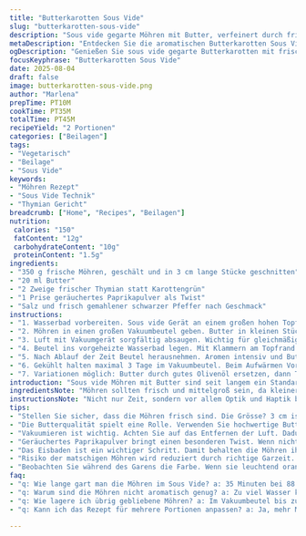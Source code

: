 ```yaml
---
title: "Butterkarotten Sous Vide"
slug: "butterkarotten-sous-vide"
description: "Sous vide gegarte Möhren mit Butter, verfeinert durch frische Thymianzweige statt Karottengrün und ergänzt durch eine Prise geräuchertes Paprikapulver. Garen bei 88 °C für 35 Minuten. Luft sorgsam entfernen, damit Butter und Gewürze intensiv einziehen. Nach dem Garen entweder direkt servieren, kurz anbraten zum Karamellisieren oder für Grillfans vorbereitet kaltstellen, um später knusprige Röstnoten zu erzielen. Zucker in den Karotten verwandelt sich während Garzeit, butterige Aromen verbinden sich gut mit Rauchpaprika. Salzen vor dem Garen, Pfeffer frisch gemahlen. Variation: Statt Butter Olivenöl nehmen für mediterrane Note. Mit Knoblauchchips überbacken möglich."
metaDescription: "Entdecken Sie die aromatischen Butterkarotten Sous Vide, perfekt gegart mit frischem Thymian und geräuchertem Paprikapulver."
ogDescription: "Genießen Sie sous vide gegarte Butterkarotten mit frischem Thymian und rauchigem Paprikapulver für ein unvergleichliches Aroma."
focusKeyphrase: "Butterkarotten Sous Vide"
date: 2025-08-04
draft: false
image: butterkarotten-sous-vide.png
author: "Marlena"
prepTime: PT10M
cookTime: PT35M
totalTime: PT45M
recipeYield: "2 Portionen"
categories: ["Beilagen"]
tags:
- "Vegetarisch"
- "Beilage"
- "Sous Vide"
keywords:
- "Möhren Rezept"
- "Sous Vide Technik"
- "Thymian Gericht"
breadcrumb: ["Home", "Recipes", "Beilagen"]
nutrition: 
 calories: "150"
 fatContent: "12g"
 carbohydrateContent: "10g"
 proteinContent: "1.5g"
ingredients:
- "350 g frische Möhren, geschält und in 3 cm lange Stücke geschnitten"
- "20 ml Butter"
- "2 Zweige frischer Thymian statt Karottengrün"
- "1 Prise geräuchertes Paprikapulver als Twist"
- "Salz und frisch gemahlener schwarzer Pfeffer nach Geschmack"
instructions:
- "1. Wasserbad vorbereiten. Sous vide Gerät an einem großen hohen Topf befestigen. Wasser hinzufügen bis Minimum-Maximum Markierung. Temperatur auf exakt 88 °C stellen;  dafür habe ich jahrelang mit 90 °C experimentiert, liegt an persönlichem Geschmack. Bei 88 °C bleiben die Möhren bissfest und zart."
- "2. Möhren in einen großen Vakuumbeutel geben. Butter in kleinen Stücken darauf verteilen. Die Thymianzweige zwischen die Möhren stecken. Mit Salz, Pfeffer und der Prise geräuchertem Paprikapulver bestreuen. Alle Zutaten vermischen, bevor Luft entfernt wird."
- "3. Luft mit Vakuumgerät sorgfältig absaugen. Wichtig für gleichmäßiges Garen und Aromenaufnahme. Wenn kein Gerät vorhanden, mit Wasserverdrängungsmethode ein großer Gefrierbeutel nutzen: langsam ins Wasser tauchen, Luft rausdrücken und verschließen."
- "4. Beutel ins vorgeheizte Wasserbad legen. Mit Klammern am Topfrand fixieren, damit die Möhren nicht aufsteigen und sich nicht zwischen Deckel und Gerät verkeilen. Garzeit 35 Minuten einhalten, aber mehr auf Farbe, Konsistenz verlassen: Möhren sollten zart sein und dennoch Biss zeigen."
- "5. Nach Ablauf der Zeit Beutel herausnehmen. Aromen intensiv und Butter geschmolzen, Möhren glänzend. Hier kann gewählt werden: direkt servieren oder kurz in Pfanne schwenken, um Butter und geräucherte Paprika leicht zu karamellisieren. Alternativ für Grillfans: Abkühlen durch Eisbaden – dadurch Garpunkte konservieren."
- "6. Gekühlt halten maximal 3 Tage im Vakuumbeutel. Beim Aufwärmen Vorsicht, nicht zu lange um matschige Karotten zu vermeiden. Pfanne oder Grill kurz vor der Zeit auf höchster Stufe vorheizen. So entsteht außen knusprige Textur, innen cremig-zart."
- "7. Variationen möglich: Butter durch gutes Olivenöl ersetzen, dann Thymian durch Rosmarin tauschen für mediterranen Geschmack. Für intensivere Schärfe ein Kräuter-Chiliöl kurz dazugeben. Alternativ sorgen zerstoßene Koriandersamen für frischen Twist. Kombinieren nach Laune und Erfahrung."
introduction: "Sous vide Möhren mit Butter sind seit langem ein Standard bei mir. Aber in den letzten Jahren habe ich einiges gelernt: Die Temperatur leicht zu senken hilft, um kein matschiges Ergebnis zu bekommen. Das Salz vor dem Garprozess aufnehmen lassen macht die Karotten saftiger. Die Zugabe von Thymian statt Karottengrün bringt Frische und einen anderen Aromenkomplex – nicht jedem bekannt, aber sehr effektiv. Das geräucherte Paprikapulver habe ich neulich entdeckt. Gibt einen subtilen, rauchigen Unterton, unverkennbar aber dezent. Der Trick mit dem Eisbaden ist Gold wert, wenn man vorbereiten will ohne an Frische zu verlieren. Richtiges Vakuumieren ist Voraussetzung, sonst schwimmen Möhren ungleichmäßig. Ich packte früher zu viele Zutaten in einen Beutel – weniger ist mehr, damit Butter, Kräuter und Gewürze sich entfalten können. Das überzeugt mich in der Kombi aus zart, butterig und leicht rauchig."
ingredientsNote: "Möhren sollten frisch und mittelgroß sein, da kleinere oft zu weich werden. Die Länge der Stücke ist wichtig: zu dünn, und sie zerfallen, zu dick und sie werden innen noch fest. Ich rate 2,5 bis 3 cm. Butterqualität ist entscheidend; ein guter süßer Buttergeschmack macht großen Unterschied. Kräuter frisch, niemals getrocknet in diesem Kontext, sonst verliert sich das Aroma. Räucherpulver kann ersetzt werden durch milden geräucherten Salz, falls nicht verfügbar. Salz direkt vor dem Vakuumieren hinzugegeben, da sonst Wasser austritt. Statt Thymian kann man auch Majoran oder Oregano probieren, je nach Geschmack."
instructionsNote: "Nicht nur Zeit, sondern vor allem Optik und Haptik beachten. Möhren sollen glänzend, aber nicht zu weich sein. Nach dem Garen kurz abkühlen lassen, damit sich Textur setzt. Vakuumieren verhindert Wasserverlust und intensive Aromenmischung. Beim Herausnehmen beutel vorsichtig anfühlen: Wenn sehr weich, zu lang gegart. Schwenken in Pfanne verbessert Textur, besonders wenn vorher leicht karamellisieren. Kerntemperatur zwischen 88 und 90 °C optimal. Fehlerquelle: Zu viel Wasser im Beutel, dann kein Aroma. Lieber weniger Wasser, Butter zerläuft besser. Übung macht den Meister – visuelle Kontrolle ist wertvoller als striktes Befolgen von Minuten. Sous vide bedeutet mehr Vertrauen in Auge und Gefühl."
tips:
- "Stellen Sie sicher, dass die Möhren frisch sind. Die Grösse? 3 cm ist ideal. Kleinere werden oft matschig, während dickere vielleicht noch fest sind. Das ist der Schlüssel zu einer perfekten Konsistenz."
- "Die Butterqualität spielt eine Rolle. Verwenden Sie hochwertige Butter. Diese hat einen süssen Geschmack. Olivenöl kann auch genutzt werden. Mediterraner Touch wird erzielt mit frischen Kräutern wie Rosmarin."
- "Vakuumieren ist wichtig. Achten Sie auf das Entfernen der Luft. Dadurch dringen Aromen besser ein. Ein guter Vakuumbeutel sorgt für gleichmäßiges Garen, ohne dass die Möhren schwimmen."
- "Geräuchertes Paprikapulver bringt einen besonderen Twist. Wenn nicht vorhanden, versuchen Sie geräuchertes Salz. Das gibt auch einen rauchigen Geschmack. Nutzen Sie frische Kräuter für optische und geschmackliche Frische."
- "Das Eisbaden ist ein wichtiger Schritt. Damit behalten die Möhren ihre Textur und Frische. Lassen Sie sie nicht zu lange im Wasser. Richtig abkühlen sorgt für idealen Biss beim Grillen."
- "Risiko der matschigen Möhren wird reduziert durch richtige Garzeit. 35 Minuten zum Garen; denselben Zeitpunkt im Gefühl haben. Sehen Sie, ob die Möhren zart, aber bissfest sind."
- "Beobachten Sie während des Garens die Farbe. Wenn sie leuchtend orange sind, nähern Sie sich dem perfekten Garpunkt. Der Glanz verrät viel über den aktuellen Status der Möhren."
faq:
- "q: Wie lange gart man die Möhren im Sous Vide? a: 35 Minuten bei 88 °C. Wichtig ist, regelmäßig die Konsistenz zu prüfen. Manchmal vorzeitig herausnehmen, wenn sie weich und glänzend sind."
- "q: Warum sind die Möhren nicht aromatisch genug? a: Zu viel Wasser kann ein Problem sein. Weniger ist mehr. Ab und zu frisch nachwürzen, auch nach dem Garprozess, um den Geschmack zu intensivieren."
- "q: Wie lagere ich übrig gebliebene Möhren? a: Im Vakuumbeutel bis zu drei Tage im Kühlschrank. Alternativ vor dem Erwärmen kochendes Wasser kurz drübergeben, um sie nachhaltig zu genießen."
- "q: Kann ich das Rezept für mehrere Portionen anpassen? a: Ja, mehr Möhren hinzufügen geht gut. Wichtig bleibt die richtige Vakuumierung. Achten Sie darauf, die Garzeit nicht zu verlängern."

---
```

